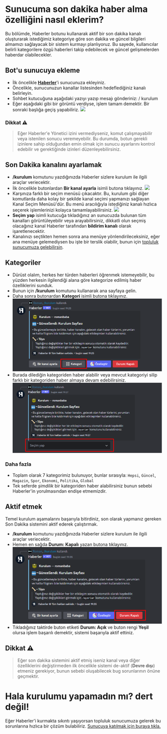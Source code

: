 # Sunucuma son dakika haber alma özelliğini nasıl eklerim?
Bu bölümde, Haberler botunu kullanarak aktif bir son dakika kanalı oluşturarak istediğimiz kategoriye göre son dakika ve güncel bilgileri almamızı sağlayacak bir sistem kurmayı planlıyoruz. Bu sayede, kullanıcılar belirli kategorilere özgü haberleri takip edebilecek ve güncel gelişmelerden haberdar olabilecekler.

## Bot'u sunucuya ekleme

- İlk öncelikle [**Haberler**](https://discord.com/api/oauth2/authorize?client_id=1147495505774002199&permissions=8&scope=applications.commands%20bot)'i sunucunuza ekleyiniz.
- Öncelikle, sunucunuzun kanallar listesinden hedeflediğiniz kanalı belirleyin. 
- Sohbet kutucuğuna aşağıdaki yazıyı yazıp mesajı gönderiniz:
/ kurulum
- Eğer aşağıdaki gibi bir görüntü verdiyse, işlem tamam demektir. Bir sonraki başlığa geçiş yapabiliriz.
![](https://img001.prntscr.com/file/img001/g19JW2ncQYysZa7aBq-9Aw.png)

### Dikkat ⚠️
> Eğer Haberler'e Yönetici izini vermediyseniz, komut çalışmayabilir veya istenilen sonucu veremeyebilir. Bu durumda, botun gerekli izinlere sahip olduğundan emin olmak için sunucu ayarlarını kontrol edebilir ve gerektiğinde izinleri düzenleyebilirsiniz.

## Son Dakika kanalını ayarlamak
- **/kurulum** komutunu yazdığınızda Haberler sizlere kurulum ile ilgili araçlar veriecektir.
- İlk öncelikle butonlardan **Bir kanal ayarla** isimli butona tıklayınız.
![](https://img001.prntscr.com/file/img001/hV2TAXI4SZS6bDFB8nLSuA.png)
- Karşınıza farklı bir seçim menüsü çıkacaktır. Bu, kurulum gibi diğer komutlarda daha kolay bir şekilde kanal seçimi yapmanızı sağlayan Kanal Seçim Menüsü'dür. Bu menü aracılığıyla istediğiniz kanalı hızlıca seçerek işlemlerinizi kolayca tamamlayabilirsiniz.
![](https://img001.prntscr.com/file/img001/S1-8N0sETVyUI8aNKk2QXA.png)
- **Seçim yap** isimli kutucuğa tıkladığınız an sunucuzda bulunan tüm kanalları görüntüleyebilir veya arayabilirsiniz, dikkatli olun seçmiş olacağınız kanal Haberler tarafından **bildirim kanalı** olarak işaretlenecektir.
- Kanalınızı seçtikten hemen sonra ana menüye yönlendirileceksiniz, eğer ana menüye gelemediysen bu işte bir terslik olabilir, bunun için [topluluk sunucumuza gelebilirsin](https://discord.gg/r3AdKRY9Ha).

## Kategoriler
- Dürüst olalım, herkes her türden haberleri öğrenmek istemeyebilir, bu yüzden herkesin ilgilendiği alana göre kategorize edilmiş haber özelliklerini sunduk.
- Bunun için **/kurulum** komutunu kullanarak ana sayfaya gelin.
- Daha sonra butonardan **Kategori** isimli butona tıklayınız.
![](../imgs/SetupCategory.png)
- Burada dilediğin kategoriden haber alabilir veya mevcut kategoriyi silip farklı bir kategoriden haber almaya devam edebilirsiniz.
![](../imgs/SelectCategory.png)

### Daha fazla
- Toplam olarak 7 kategorimiz bulunuyor, bunlar sırasıyla: `Hepsi`, `Güncel`, `Magazin`, `Spor`, `Ekonomi`, `Politika`, `Global`
- Tek seferde *şimdilik* bir kategoriden haber alabilirsiniz bunun sebebi Haberler'in yorulmasından endişe etmemizdir.

## Aktif etmek
Temel kurulum aşamalarını başarıyla bitirdiniz, son olarak yapmanız gereken Son Dakika sistemini aktif ederek çalıştırmak.

- **/kurulum** komutunu yazdığınızda Haberler sizlere kurulum ile ilgili araçlar veriecektir.
- Hemen en sağda **Durum: Kapalı** yazan butona tıklayınız.
![](../imgs/SetupActive.png)
- Tıkladığınız taktirde buton etiketi **Durum: Açık** ve buton rengi **Yeşil** olursa işlem başarılı demektir, sistemi başarıyla aktif ettiniz.

## Dikkat ⚠️
> Eğer son dakika sistemini aktif etmiş iseniz kanal veya diğer özelliklerini değiştirmeden ilk öncelikle sistemi de-aktif (**Devre dışı**) etmeniz gerekiyor, bunun sebebi oluşabilecek bug sorunlarının önüne geçmektir.

# Hala kurulumu yapamadın mı? dert değil!
Eğer Haberler'i kurmakta sıkıntı yaşıyorsan topluluk sunucumuza gelerek bu sorunlarına hızlıca bir çözüm bulabiliriz.
[Sunucuya katılmak için buraya tıkla.](https://discord.gg/r3AdKRY9Ha)